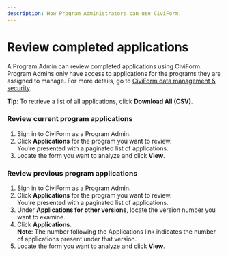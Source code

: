 ```yaml
---
description: How Program Administrators can use CiviForm.
---
```


# Review completed applications

A Program Admin can review completed applications using CiviForm. Program Admins only have access to applications for the programs they are assigned to manage. For more details, go to [CiviForm data management & security](https://github.com/seattle-uat/documents/wiki/How-CiviForm-works#civiform-data-management--security).

**Tip**: To retrieve a list of all applications, click **Download All (CSV)**.

### Review current program applications

1. Sign in to CiviForm as a Program Admin.
2. Click **Applications** for the program you want to review.\
   You’re presented with a paginated list of applications.
3. Locate the form you want to analyze and click **View**.

### Review previous program applications

1. Sign in to CiviForm as a Program Admin.
2. Click **Applications** for the program you want to review.\
   You’re presented with a paginated list of applications.
3. Under **Applications for other versions**, locate the version number you want to examine.
4. Click **Applications**.\
   **Note**: The number following the Applications link indicates the number of applications present under that version.
5. Locate the form you want to analyze and click **View**.
